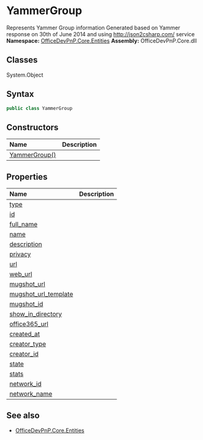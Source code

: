 # YammerGroup
Represents Yammer Group information
            Generated based on Yammer response on 30th of June 2014 and using http://json2csharp.com/ service
**Namespace:** [OfficeDevPnP.Core.Entities](OfficeDevPnP.Core.Entities.md)
**Assembly:** OfficeDevPnP.Core.dll
## Classes
System.Object
## Syntax
```C#
public class YammerGroup
```
## Constructors
|**Name**|**Description**|
|:-----|:-----|
| [YammerGroup()](YammerGroupconstructor1details.md) | 
## Properties
|**Name**|**Description**|
|:-----|:-----|
| [type](YammerGroup.type.md) | 
| [id](YammerGroup.id.md) | 
| [full_name](YammerGroup.full_name.md) | 
| [name](YammerGroup.name.md) | 
| [description](YammerGroup.description.md) | 
| [privacy](YammerGroup.privacy.md) | 
| [url](YammerGroup.url.md) | 
| [web_url](YammerGroup.web_url.md) | 
| [mugshot_url](YammerGroup.mugshot_url.md) | 
| [mugshot_url_template](YammerGroup.mugshot_url_template.md) | 
| [mugshot_id](YammerGroup.mugshot_id.md) | 
| [show_in_directory](YammerGroup.show_in_directory.md) | 
| [office365_url](YammerGroup.office365_url.md) | 
| [created_at](YammerGroup.created_at.md) | 
| [creator_type](YammerGroup.creator_type.md) | 
| [creator_id](YammerGroup.creator_id.md) | 
| [state](YammerGroup.state.md) | 
| [stats](YammerGroup.stats.md) | 
| [network_id](YammerGroup.network_id.md) | 
| [network_name](YammerGroup.network_name.md) | 
## See also
- [OfficeDevPnP.Core.Entities](OfficeDevPnP.Core.Entities.md)
